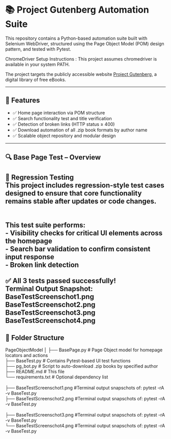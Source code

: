 # 📚 Project Gutenberg Automation Suite

This repository contains a Python-based automation suite built with Selenium WebDriver, 
structured using the Page Object Model (POM) design pattern, and tested with Pytest.

ChromeDriver Setup Instructions : This project assumes chromedriver is available in your system PATH.

The project targets the publicly accessible website [Project Gutenberg](https://www.gutenberg.org), 
a digital library of free eBooks.

---------------------------------------------------------------------

## 🚀 Features

- ✅ Home page interaction via POM structure
- ✅ Search functionality test and title verification
- ✅ Detection of broken links (HTTP status ≥ 400)
- ✅ Download automation of all .zip book formats by author name
- ✅ Scalable object repository and modular design

--------------------------------------------------------------------------------------------------------------------------------------------
## 🔍 Base Page Test – Overview

🔁 Regression Testing<br>
    This project includes regression-style test cases designed to ensure that core functionality remains stable after updates or code changes.<br><br><br>
    This test suite performs:<br>
        - Visibility checks for critical UI elements across the homepage<br>
        - Search bar validation to confirm consistent input response<br>
        - Broken link detection<br>
<br>
✅ All 3 tests passed successfully!<br>
    Terminal Output Snapshot:<br>
        BaseTestScreenschot1.png<br>
        BaseTestScreenschot2.png<br>
        BaseTestScreenschot3.png<br>
        BaseTestScreenschot4.png<br>   
---------------------------------------------------------------------------------------------------------------------------------------------
## 📂 Folder Structure

PageObjectModel 
│
├── BasePage.py                     # Page Object model for homepage locators and actions<br> 
├── BaseTest.py                     # Contains Pytest-based UI test functions<br> 
├── pg_bot.py                       # Script to auto-download .zip books by specified author<br> 
├── README.md                       # This file<br> 
└── requirements.txt                # Optional dependency list<br>
<br>
├── BaseTestScreenschot1.png        #Terminal output snapschots of:  pytest -rA -v BaseTest.py<br>
├── BaseTestScreenschot2.png        #Terminal output snapschots of:  pytest -rA -v BaseTest.py<br>    
├── BaseTestScreenschot3.png        #Terminal output snapschots of:  pytest -rA -v BaseTest.py<br>
└── BaseTestScreenschot4.png        #Terminal output snapschots of:  pytest -rA -v BaseTest.py<br>





